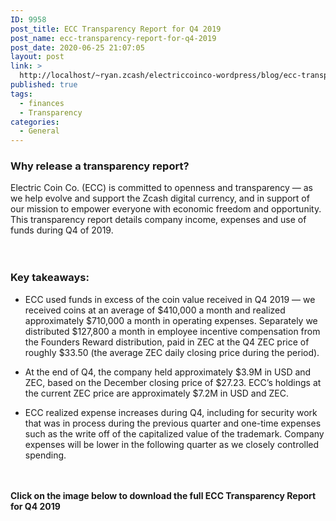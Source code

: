 ```yaml
---
ID: 9958
post_title: ECC Transparency Report for Q4 2019
post_name: ecc-transparency-report-for-q4-2019
post_date: 2020-06-25 21:07:05
layout: post
link: >
  http://localhost/~ryan.zcash/electriccoinco-wordpress/blog/ecc-transparency-report-for-q4-2019/
published: true
tags:
  - finances
  - Transparency
categories:
  - General
---
```

<!-- wp:heading {"level":3} -->
<h3>Why release a transparency report?&nbsp;</h3>
<!-- /wp:heading -->

<!-- wp:paragraph -->
<p>Electric Coin Co. (ECC) is committed to openness and transparency — as we help evolve and support the Zcash digital currency, and in support of our mission to empower everyone with economic freedom and opportunity. This transparency report details company income, expenses and use of funds during Q4 of 2019.</p>
<!-- /wp:paragraph -->

<!-- wp:spacer {"height":20} -->
<div style="height:20px" aria-hidden="true" class="wp-block-spacer"></div>
<!-- /wp:spacer -->

<!-- wp:heading {"level":3} -->
<h3>Key takeaways:</h3>
<!-- /wp:heading -->

<!-- wp:list -->
<ul><li>ECC used funds in excess of the coin value received in Q4 2019 — we received coins at an average of $410,000 a month and realized approximately $710,000 a month in operating expenses. Separately we distributed $127,800 a month in employee incentive compensation from the Founders Reward distribution, paid in ZEC at the Q4 ZEC price of roughly $33.50 (the average ZEC daily closing price during the period).</li></ul>
<!-- /wp:list -->

<!-- wp:list -->
<ul><li>At the end of Q4, the company held approximately $3.9M in USD and ZEC, based on the December closing price of $27.23. ECC’s holdings at the current ZEC price are approximately $7.2M in USD and ZEC.</li></ul>
<!-- /wp:list -->

<!-- wp:list -->
<ul><li>ECC realized expense increases during Q4, including for security work that was in process during the previous quarter and one-time expenses such as the write off of the capitalized value of the trademark. Company expenses will be lower in the following quarter as we closely controlled spending.</li></ul>
<!-- /wp:list -->

<!-- wp:spacer {"height":20} -->
<div style="height:20px" aria-hidden="true" class="wp-block-spacer"></div>
<!-- /wp:spacer -->

<!-- wp:paragraph -->
<p></p>
<!-- /wp:paragraph -->

<!-- wp:paragraph -->
<p><strong>Click on the image below to download the full ECC Transparency Report for Q4 2019</strong></p>
<!-- /wp:paragraph -->

<!-- wp:image {"id":9962,"sizeSlug":"medium"} -->
<figure class="wp-block-image size-medium"><a href="https://dev-electriccoinco-wordpress.pantheonsite.io/transparency-report-june2020/" target="_blank" rel="noopener noreferrer"><img src="https://dev-electriccoinco-wordpress.pantheonsite.io/wp-content/uploads/2020/06/Transparency-Report-June2020-V5-618x800.png" alt="" class="wp-image-9962"/></a></figure>
<!-- /wp:image -->
